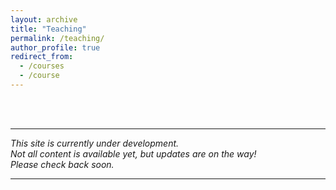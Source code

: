 ```yaml
---
layout: archive
title: "Teaching"
permalink: /teaching/
author_profile: true
redirect_from:
  - /courses
  - /course
---
```




<br>
<br>
<hr>

*This site is currently under development.
<br>Not all content is available yet, but updates are on the way!
<br >Please check back soon.*

<hr>